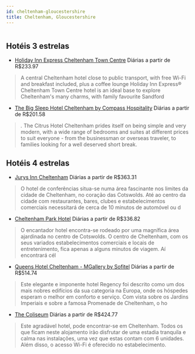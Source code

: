 ```yaml
---
id: cheltenham-gloucestershire
title: Cheltenham, Gloucestershire
---
```


<center><img src="http://photos.hotelbeds.com/giata/05/051695/051695a_hb_a_002.jpg" alt="" /></center>


## Hotéis 3 estrelas

-    [Holiday Inn Express Cheltenham Town Centre](https://www.hurb.com/hoteis/cheltenham/holiday-inn-express-cheltenham-town-centre-JNP-JP012987?cmp=18055) Diárias a partir de R$233.97
   > A central Cheltenham hotel close to public transport, with free Wi-Fi and breakfast included, plus a coffee lounge
Holiday Inn Express® Cheltenham Town Centre hotel is an ideal base to explore Cheltenham&apos;s many charms, with family favourite Sandford 
-    [The Big Sleep Hotel Cheltenham by Compass Hospitality](https://www.hurb.com/hoteis/cheltenham/the-big-sleep-hotel-cheltenham-by-compass-hospitality-JNP-JP907752?cmp=18055) Diárias a partir de R$201.58
   > *.* The Citrus Hotel Cheltenham prides itself on being simple and very modern, with a wide range of bedrooms and suites at different prices to suit everyone - from the businessman or overseas traveler, to families looking for a well deserved short break. 

## Hotéis 4 estrelas

-    [Jurys Inn Cheltenham](https://www.hurb.com/hoteis/cheltenham/jurys-inn-cheltenham-JNP-JP228114?cmp=18055) Diárias a partir de R$363.31
   > O hotel de conferências situa-se numa área fascinante nos limites da cidade de Cheltenham, no coração das Cotswolds. Até ao centro da cidade com restaurantes, bares, clubes e estabelecimentos comerciais necessitará de cerca de 10 minutos de automóvel ou d
-    [Cheltenham Park Hotel](https://www.hurb.com/hoteis/cheltenham/cheltenham-park-hotel-JNP-JP199164?cmp=18055) Diárias a partir de R$336.82
   > O encantador hotel encontra-se rodeado por uma magnífica área ajardinada no centro de Cotswolds. O centro de Cheltenham, com os seus variados estabelecimentos comerciais e locais de entretenimento, fica apenas a alguns minutos de viagem. Aí encontrará cél
-    [Queens Hotel Cheltenham - MGallery by Sofitel](https://www.hurb.com/hoteis/cheltenham/queens-hotel-cheltenham-mgallery-by-sofitel-JNP-JP047696?cmp=18055) Diárias a partir de R$514.74
   > Este elegante e imponente hotel Regency foi descrito como um dos mais nobres edifícios da sua categoria na Europa, onde os hóspedes esperam o melhor em conforto e serviço. Com vista sobre os Jardins Imperiais e sobre a famosa Promenade de Cheltenham, o ho
-    [The Coliseum](https://www.hurb.com/hoteis/cheltenham/the-coliseum-JNP-JP126451?cmp=18055) Diárias a partir de R$424.77
   > Este agradável hotel, pode encontrar-se em Cheltenham. Todos os que ficam neste alojamento irão disfrutar de uma estadia tranquila e calma nas instalações, uma vez que estas contam com 6 unidades. Além disso, o acesso Wi-Fi é oferecido no estabelecimento.
